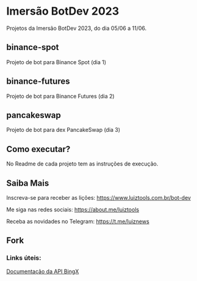 # Imersão BotDev 2023
Projetos da Imersão BotDev 2023, do dia 05/06 a 11/06.

## binance-spot

Projeto de bot para Binance Spot (dia 1)

## binance-futures

Projeto de bot para Binance Futures (dia 2)

## pancakeswap

Projeto de bot para dex PancakeSwap (dia 3)

## Como executar?

No Readme de cada projeto tem as instruções de execução.

## Saiba Mais

Inscreva-se para receber as lições: https://www.luiztools.com.br/bot-dev

Me siga nas redes sociais: https://about.me/luiztools

Receba as novidades no Telegram: https://t.me/luiznews

## Fork

### Links úteis:
[Documentação da API BingX](https://bingx.com/en-us/account/api/)